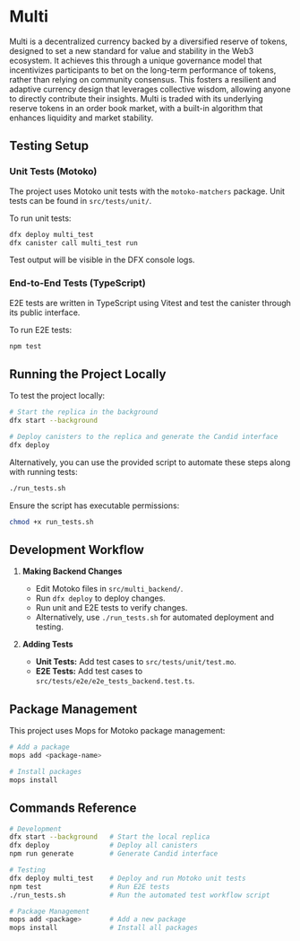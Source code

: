 # Multi

Multi is a decentralized currency backed by a diversified reserve of tokens, designed to set a new standard for value and stability in the Web3 ecosystem. It achieves this through a unique governance model that incentivizes participants to bet on the long-term performance of tokens, rather than relying on community consensus. This fosters a resilient and adaptive currency design that leverages collective wisdom, allowing anyone to directly contribute their insights. Multi is traded with its underlying reserve tokens in an order book market, with a built-in algorithm that enhances liquidity and market stability.

## Testing Setup

### Unit Tests (Motoko)

The project uses Motoko unit tests with the `motoko-matchers` package. Unit tests can be found in `src/tests/unit/`.

To run unit tests:

```bash
dfx deploy multi_test
dfx canister call multi_test run
```

Test output will be visible in the DFX console logs.

### End-to-End Tests (TypeScript)

E2E tests are written in TypeScript using Vitest and test the canister through its public interface.

To run E2E tests:

```bash
npm test
```

## Running the Project Locally

To test the project locally:

```bash
# Start the replica in the background
dfx start --background

# Deploy canisters to the replica and generate the Candid interface
dfx deploy
```

Alternatively, you can use the provided script to automate these steps along with running tests:

```bash
./run_tests.sh
```

Ensure the script has executable permissions:

```bash
chmod +x run_tests.sh
```

## Development Workflow

1. **Making Backend Changes**
   - Edit Motoko files in `src/multi_backend/`.
   - Run `dfx deploy` to deploy changes.
   - Run unit and E2E tests to verify changes.
   - Alternatively, use `./run_tests.sh` for automated deployment and testing.

2. **Adding Tests**
   - **Unit Tests:** Add test cases to `src/tests/unit/test.mo`.
   - **E2E Tests:** Add test cases to `src/tests/e2e/e2e_tests_backend.test.ts`.

## Package Management

This project uses Mops for Motoko package management:

```bash
# Add a package
mops add <package-name>

# Install packages
mops install
```

## Commands Reference

```bash
# Development
dfx start --background   # Start the local replica
dfx deploy               # Deploy all canisters
npm run generate         # Generate Candid interface

# Testing
dfx deploy multi_test    # Deploy and run Motoko unit tests
npm test                 # Run E2E tests
./run_tests.sh           # Run the automated test workflow script

# Package Management
mops add <package>       # Add a new package
mops install             # Install all packages
```